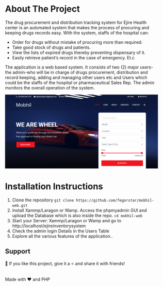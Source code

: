 
# About The Project
The drug procurement and distribution tracking system for Ejire Health center is an automated system that makes the process of procuring and keeping drugs records easy. With the system, staffs of the hospital can:

- Order for drugs without mistake of procuring more than required.
- Take good stock of drugs and patients.
- View the lists of expired drugs thereby preventing dispensary of it.
- Easily retrieve patient’s record in the case of emergency. Et.c

The application is a web based system. It consists of two (2) major users- the admin-who will be in charge of drugs procurement, distribution and record keeping, adding and managing other users etc and Users which could be the staffs of the hospital or pharmaceutical Sales Rep. The admin monitors the overall operation of the system.


<img src="https://github.com/fegorstar/mobhil-web/blob/master/mobhil/static/img/homepage.PNG">


# Installation Instructions
1. Clone the repository `git clone https://github.com/fegorstar/mobhil-web.git`
2. Install Xammp/Laragon or Wamp. Access the phpmyadmin GUI and upload the Database which is also inside the repo. `cd mobhil-web`
3. Start your Server: Xammp/Laragon or Wamp and go to http://localhost/ejireinventorysystem   
4. Check the admin login Details in the Users Table
5. Explore all the various features of the application..


## Support
💙 If you like this project, give it a ⭐ and share it with friends!

##
Made with ❤️ and PHP
